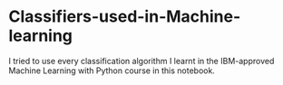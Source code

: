 # Classifiers-used-in-Machine-learning
I tried to use every classification algorithm I learnt in the IBM-approved Machine Learning with Python course in this notebook.
